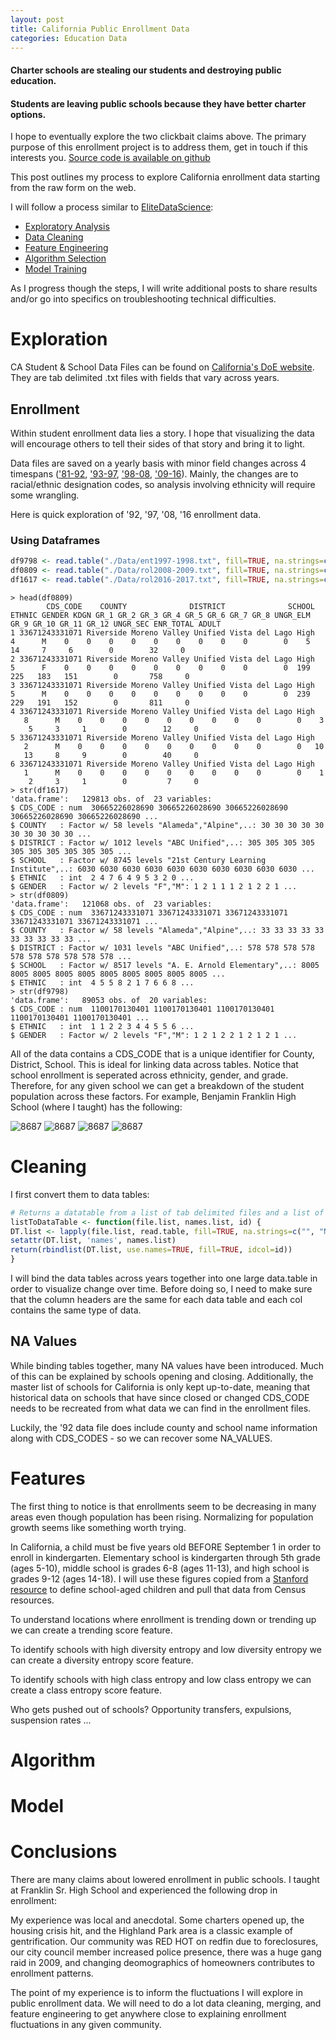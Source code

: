 ```yaml
---
layout: post
title: California Public Enrollment Data
categories: Education Data
---
```


#### Charter schools are stealing our students and destroying public education.

#### Students are leaving public schools because they have better charter options.

I hope to eventually explore the two clickbait claims above. The primary purpose of this enrollment project is to address them, get in touch if this interests you. [Source code is available on github](https://github.com/evanrushton/enrollmentCA) 

This post outlines my process to explore California enrollment data starting from the raw form on the web. 
  
I will follow a process similar to [EliteDataScience](https://elitedatascience.com/birds-eye-view):
  - [Exploratory Analysis](#explore)
  - [Data Cleaning](#clean)
  - [Feature Engineering](#feature)
  - [Algorithm Selection](#algo)
  - [Model Training](#model)

As I progress though the steps, I will write additional posts to share results and/or go into specifics on troubleshooting technical difficulties. 

# Exploration<a name="explore"></a>
CA Student & School Data Files can be found on [California's DoE website](https://www.cde.ca.gov/ds/sd/sd/). They are tab delimited .txt files with fields that vary across years. 

## Enrollment
Within student enrollment data lies a story. I hope that visualizing the data will encourage others to tell their sides of that story and bring it to light. 

Data files are saved on a yearly basis with minor field changes across 4 timespans (['81-92](https://www.cde.ca.gov/ds/sd/sd/fsenr81to92.asp), ['93-97](https://www.cde.ca.gov/ds/sd/sd/fsenr93.asp), ['98-08](https://www.cde.ca.gov/ds/sd/sd/fsenr98.asp), ['09-16](https://www.cde.ca.gov/ds/sd/sd/fsenr.asp)). Mainly, the changes are to racial/ethnic designation codes, so analysis involving ethnicity will require some wrangling.

Here is quick exploration of '92, '97, '08, '16 enrollment data.

### Using Dataframes

```R
df9798 <- read.table("./Data/ent1997-1998.txt", fill=TRUE, na.strings=c("", "NA"), sep ="\t", quote = "", header=TRUE)
df0809 <- read.table("./Data/rol2008-2009.txt", fill=TRUE, na.strings=c("", "NA"), sep ="\t", quote = "", header=TRUE)
df1617 <- read.table("./Data/rol2016-2017.txt", fill=TRUE, na.strings=c("", "NA"), sep ="\t", quote = "", header=TRUE)
```
```
> head(df0809)
        CDS_CODE    COUNTY              DISTRICT              SCHOOL ETHNIC GENDER KDGN GR_1 GR_2 GR_3 GR_4 GR_5 GR_6 GR_7 GR_8 UNGR_ELM GR_9 GR_10 GR_11 GR_12 UNGR_SEC ENR_TOTAL ADULT
1 33671243331071 Riverside Moreno Valley Unified Vista del Lago High      4      M    0    0    0    0    0    0    0    0    0        0    5    14     7     6        0        32     0
2 33671243331071 Riverside Moreno Valley Unified Vista del Lago High      5      F    0    0    0    0    0    0    0    0    0        0  199   225   183   151        0       758     0
3 33671243331071 Riverside Moreno Valley Unified Vista del Lago High      5      M    0    0    0    0    0    0    0    0    0        0  239   229   191   152        0       811     0
4 33671243331071 Riverside Moreno Valley Unified Vista del Lago High      8      M    0    0    0    0    0    0    0    0    0        0    3     5     3     1        0        12     0
5 33671243331071 Riverside Moreno Valley Unified Vista del Lago High      2      M    0    0    0    0    0    0    0    0    0        0   10    13     8     9        0        40     0
6 33671243331071 Riverside Moreno Valley Unified Vista del Lago High      1      M    0    0    0    0    0    0    0    0    0        0    1     2     3     1        0         7     0
> str(df1617)
'data.frame':	129813 obs. of  23 variables:
$ CDS_CODE : num  30665226028690 30665226028690 30665226028690 30665226028690 30665226028690 ...
$ COUNTY   : Factor w/ 58 levels "Alameda","Alpine",..: 30 30 30 30 30 30 30 30 30 30 ...
$ DISTRICT : Factor w/ 1012 levels "ABC Unified",..: 305 305 305 305 305 305 305 305 305 305 ...
$ SCHOOL   : Factor w/ 8745 levels "21st Century Learning Institute",..: 6030 6030 6030 6030 6030 6030 6030 6030 6030 6030 ...
$ ETHNIC   : int  2 4 7 6 4 9 5 3 2 0 ...
$ GENDER   : Factor w/ 2 levels "F","M": 1 2 1 1 1 2 1 2 2 1 ...
> str(df0809)
'data.frame':	121068 obs. of  23 variables:
$ CDS_CODE : num  33671243331071 33671243331071 33671243331071 33671243331071 33671243331071 ...
$ COUNTY   : Factor w/ 58 levels "Alameda","Alpine",..: 33 33 33 33 33 33 33 33 33 33 ...
$ DISTRICT : Factor w/ 1031 levels "ABC Unified",..: 578 578 578 578 578 578 578 578 578 578 ...
$ SCHOOL   : Factor w/ 8517 levels "A. E. Arnold Elementary",..: 8005 8005 8005 8005 8005 8005 8005 8005 8005 8005 ...
$ ETHNIC   : int  4 5 5 8 2 1 7 6 6 8 ...
> str(df9798)
'data.frame':	89053 obs. of  20 variables:
$ CDS_CODE : num  1100170130401 1100170130401 1100170130401 1100170130401 1100170130401 ...
$ ETHNIC   : int  1 1 2 2 3 4 4 5 5 6 ...
$ GENDER   : Factor w/ 2 levels "F","M": 1 2 1 2 2 1 2 1 2 1 ...
```

All of the data contains a CDS_CODE that is a unique identifier for County, District, School. This is ideal for linking data across tables. Notice that school enrollment is seperated across ethnicity, gender, and grade. Therefore, for any given school we can get a breakdown of the student population across these factors. For example, Benjamin Franklin High School (where I taught) has the following:

<div style="width: 640px;">
<img src="/images/benFranklinEnrollmentbyGradeEthnicGender8687.png" alt="8687" style="max-width: 50%;"/>
<img src="/images/benFranklinEnrollmentbyGradeEthnicGender9697.png" alt="8687" style="max-width: 50%;"/>
<img src="/images/benFranklinEnrollmentbyGradeEthnicGender0607.png" alt="8687" style="max-width: 50%;"/>
<img src="/images/benFranklinEnrollmentbyGradeEthnicGender1617.png" alt="8687" style="max-width: 50%;"/>
</div>

# Cleaning<a name="clean"></a>
I first convert them to data tables:

```R
# Returns a datatable from a list of tab delimited files and a list of names
listToDataTable <- function(file.list, names.list, id) {
DT.list <- lapply(file.list, read.table, fill=TRUE, na.strings=c("", "NA"), sep ="\t", quote = "", header=TRUE)
setattr(DT.list, 'names', names.list)
return(rbindlist(DT.list, use.names=TRUE, fill=TRUE, idcol=id))
}
```

I will bind the data tables across years together into one large data.table in order to visualize change over time. Before doing so, I need to make sure that the column headers are the same for each data table and each col contains the same type of data.

## NA Values

While binding tables together, many NA values have been introduced. Much of this can be explained by schools opening and closing. Additionally, the master list of schools for California is only kept up-to-date, meaning that historical data on schools that have since closed or changed CDS_CODE needs to be recreated from what data we can find in the enrollment files.

Luckily, the '92 data file does include county and school name information along with CDS_CODES - so we can recover some NA_VALUES.

# Features<a name="feature"></a>
The first thing to notice is that enrollments seem to be decreasing in many areas even though population has been rising. Normalizing for population growth seems like something worth trying.

In California, a child must be five years old BEFORE September 1 in order to enroll in kindergarten. Elementary school is kindergarten through 5th grade (ages 5-10), middle school is grades 6-8 (ages 11-13), and high school is grades 9-12 (ages 14-18). I will use these figures copied from a [Stanford resource](https://cardinalatwork.stanford.edu/benefits-rewards/worklife/children-family/school-age-resources) to define school-aged children and pull that data from Census resources.

To understand locations where enrollment is trending down or trending up we can create a trending score feature.

To identify schools with high diversity entropy and low diversity entropy we can create a diversity entropy score feature.

To identify schools with high class entropy and low class entropy we can create a class entropy score feature.

Who gets pushed out of schools? Opportunity transfers, expulsions, suspension rates ...

# Algorithm<a name="algo"></a>


# Model<a name="model"></a>


# Conclusions<a name="conc"></a>

There are many claims about lowered enrollment in public schools. I taught at Franklin Sr. High School and experienced the following drop in enrollment:

<INSERT IMG Franklin_enrollment_2005-2013>

My experience was local and anecdotal. Some charters opened up, the housing crisis hit, and the Highland Park area is a classic example of gentrification. Our community was RED HOT on redfin due to foreclosures, our city council member increased police presence, there was a huge gang raid in 2009, and changing deomographics of homeowners contributes to enrollment patterns.

The point of my experience is to inform the fluctuations I will explore in public enrollment data. We will need to do a lot data cleaning, merging, and feature engineering to get anywhere close to explaining enrollment fluctuations in any given community.


